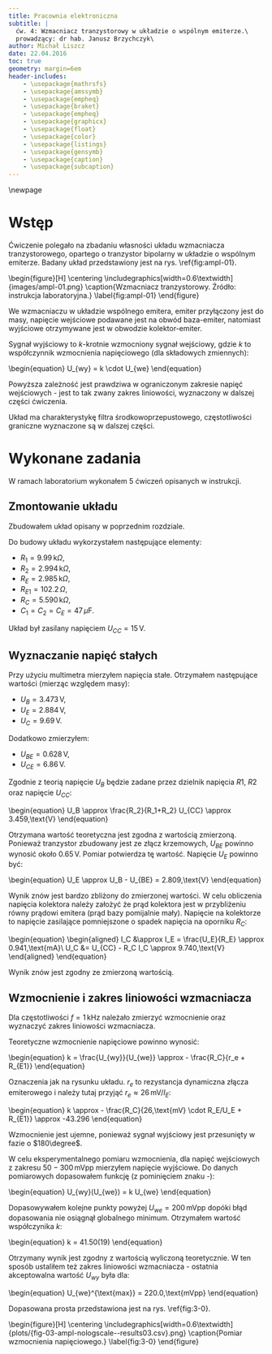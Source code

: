 ```yaml
---
title: Pracownia elektroniczna
subtitle: |
  ćw. 4: Wzmacniacz tranzystorowy w układzie o wspólnym emiterze.\
  prowadzący: dr hab. Janusz Brzychczyk\
author: Michał Liszcz
date: 22.04.2016
toc: true
geometry: margin=6em
header-includes:
    - \usepackage{mathrsfs}
    - \usepackage{amssymb}
    - \usepackage{empheq}
    - \usepackage{braket}
    - \usepackage{empheq}
    - \usepackage{graphicx}
    - \usepackage{float}
    - \usepackage{color}
    - \usepackage{listings}
    - \usepackage{gensymb}
    - \usepackage{caption}
    - \usepackage{subcaption}
---
```


\newpage

# Wstęp

Ćwiczenie polegało na zbadaniu własności układu wzmacniacza tranzystorowego,
opartego o tranzystor bipolarny w układzie o wspólnym emiterze. Badany układ
przedstawiony jest na rys. \ref{fig:ampl-01}.

\begin{figure}[H]
  \centering
  \includegraphics[width=0.6\textwidth]{images/ampl-01.png}
  \caption{Wzmacniacz tranzystorowy. Źródło: instrukcja laboratoryjna.}
  \label{fig:ampl-01}
\end{figure}

We wzmacniaczu w układzie wspólnego emitera, emiter przyłączony jest do masy,
napięcie wejściowe podawane jest na obwód baza-emiter, natomiast wyjściowe
otrzymywane jest w obwodzie kolektor-emiter.

Sygnał wyjściowy to $k$-krotnie wzmocniony sygnał wejściowy, gdzie $k$ to
współczynnik wzmocnienia napięciowego (dla składowych zmiennych):

\begin{equation}
U_{wy} = k \cdot U_{we}
\end{equation}

Powyższa zależność jest prawdziwa w ograniczonym zakresie napięć wejściowych -
jest to tak zwany zakres liniowości, wyznaczony w dalszej części ćwiczenia.

Układ ma charakterystykę filtra środkowoprzepustowego, częstotliwości graniczne
wyznaczone są w dalszej części.

# Wykonane zadania

W ramach laboratorium wykonałem 5 ćwiczeń opisanych w instrukcji.

## Zmontowanie układu

Zbudowałem układ opisany w poprzednim rozdziale.

Do budowy układu wykorzystałem następujące elementy:

* $R_1 = 9.99\,\text{k}\Omega$,
* $R_2 = 2.994\,\text{k}\Omega$,
* $R_E = 2.985\,\text{k}\Omega$,
* $R_{E1} = 102.2\,\Omega$,
* $R_C = 5.590\,\text{k}\Omega$,
* $C_1 = C_2 = C_E = 47\,\mu\text{F}$.

Układ był zasilany napięciem $U_{CC} = 15\,\text{V}$.

## Wyznaczanie napięć stałych

Przy użyciu multimetra mierzyłem napięcia stałe. Otrzymałem następujące
wartości (mierząc względem masy):

* $U_B = 3.473\,\text{V}$,
* $U_E = 2.884\,\text{V}$,
* $U_C = 9.69\,\text{V}$.

Dodatkowo zmierzyłem:

* $U_{BE} = 0.628\,\text{V}$,
* $U_{CE} = 6.86\,\text{V}$.

Zgodnie z teorią napięcie $U_B$ będzie zadane przez dzielnik napięcia $R1$,
$R2$ oraz napięcie $U_{CC}$:

\begin{equation}
U_B \approx \frac{R_2}{R_1+R_2} U_{CC} \approx 3.459\,\text{V}
\end{equation}

Otrzymana wartość teoretyczna jest zgodna z wartością zmierzoną. Ponieważ
tranzystor zbudowany jest ze złącz krzemowych, $U_{BE}$ powinno wynosić około
$0.65\,\text{V}$. Pomiar potwierdza tę wartość. Napięcie $U_E$ powinno być:

\begin{equation}
U_E \approx U_B - U_{BE} = 2.809\,\text{V}
\end{equation}

Wynik znów jest bardzo zbliżony do zmierzonej wartości. W celu obliczenia
napięcia kolektora należy założyć że prąd kolektora jest w przybliżeniu równy
prądowi emitera (prąd bazy pomijalnie mały). Napięcie na kolektorze to
napięcie zasilające pomniejszone o spadek napięcia na oporniku $R_C$:

\begin{equation}
\begin{aligned}
I_C &\approx I_E = \frac{U_E}{R_E} \approx 0.941\,\text{mA}\\
U_C &= U_{CC} - R_C I_C \approx 9.740\,\text{V}
\end{aligned}
\end{equation}

Wynik znów jest zgodny ze zmierzoną wartością.

## Wzmocnienie i zakres liniowości wzmacniacza

Dla częstotliwości $f = 1\,\text{kHz}$ należało zmierzyć wzmocnienie oraz
wyznaczyć zakres liniowości wzmacniacza.

Teoretyczne wzmocnienie napięciowe powinno wynosić:

\begin{equation}
k = \frac{U_{wy}}{U_{we}} \approx - \frac{R_C}{r_e + R_{E1}}
\end{equation}

Oznaczenia jak na rysunku układu. $r_e$ to rezystancja dynamiczna złącza
emiterowego i należy tutaj przyjąć $r_e \approx 26\,\text{mV}/I_E$:

\begin{equation}
k \approx - \frac{R_C}{26\,\text{mV} \cdot R_E/U_E + R_{E1}} \approx -43.296
\end{equation}

Wzmocnienie jest ujemne, ponieważ sygnał wyjściowy jest przesunięty w fazie o
$180\degree$.

W celu eksperymentalnego pomiaru wzmocnienia, dla napięć wejściowych z zakresu
$50-300\,\text{mVpp}$ mierzyłem napięcie wyjściowe. Do danych pomiarowych
dopasowałem funkcję (z pominięciem znaku -):

\begin{equation}
U_{wy}(U_{we}) = k U_{we}
\end{equation}

Dopasowywałem kolejne punkty powyżej $U_{we} = 200\,\text{mVpp}$ dopóki błąd
dopasowania nie osiągnął globalnego minimum. Otrzymałem wartość współczynika
$k$:

\begin{equation}
k = 41.50(19)
\end{equation}

Otrzymany wynik jest zgodny z wartością wyliczoną teoretycznie. W ten sposób
ustaliłem też zakres liniowości wzmacniacza - ostatnia akceptowalna wartość
$U_{wy}$ była dla:

\begin{equation}
U_{we}^{\text{max}} = 220.0\,\text{mVpp}
\end{equation}

Dopasowana prosta przedstawiona jest na rys. \ref{fig:3-0}.

\begin{figure}[H]
  \centering
  \includegraphics[width=0.6\textwidth]{plots/{fig-03-ampl-nologscale--results03.csv}.png}
  \caption{Pomiar wzmocnienia napięciowego.}
  \label{fig:3-0}
\end{figure}

